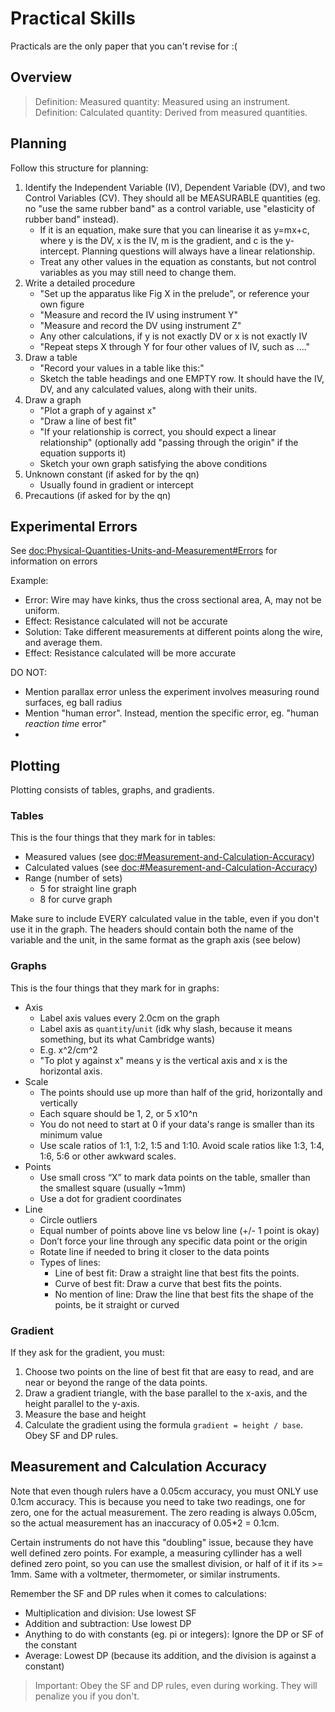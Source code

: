 # Practical Skills

Practicals are the only paper that you can't revise for :(

## Overview

> Definition: Measured quantity: Measured using an instrument.
> Definition: Calculated quantity: Derived from measured quantities.

## Planning

Follow this structure for planning:

1. Identify the Independent Variable (IV), Dependent Variable (DV), and two Control Variables (CV). They should all be 
MEASURABLE quantities (eg. no "use the same rubber band" as a control variable, use "elasticity of rubber band" instead).
    - If it is an equation, make sure that you can linearise it as y=mx+c, where y is the DV, x is the IV, m is the
    gradient, and c is the y-intercept. Planning questions will always have a linear relationship.
    - Treat any other values in the equation as constants, but not control variables as you may still need to change 
    them.
2. Write a detailed procedure
    - "Set up the apparatus like Fig X in the prelude", or reference your own figure
    - "Measure and record the IV using instrument Y"
    - "Measure and record the DV using instrument Z"
    - Any other calculations, if y is not exactly DV or x is not exactly IV
    - "Repeat steps X through Y for four other values of IV, such as ...."
3. Draw a table
    - "Record your values in a table like this:"
    - Sketch the table headings and one EMPTY row. It should have the IV, DV, and any calculated values, along with 
    their units.
4. Draw a graph
    - "Plot a graph of y against x"
    - "Draw a line of best fit"
    - "If your relationship is correct, you should expect a linear relationship" (optionally add "passing through the 
    origin" if the equation supports it)
    - Sketch your own graph satisfying the above conditions
5. Unknown constant (if asked for by the qn)
    - Usually found in gradient or intercept
6. Precautions (if asked for by the qn)

## Experimental Errors
See <doc:Physical-Quantities-Units-and-Measurement#Errors> for information on errors

Example:
- Error: Wire may have kinks, thus the cross sectional area, A, may not be uniform.
- Effect: Resistance calculated will not be accurate
- Solution: Take different measurements at different points along the wire, and average them.
- Effect: Resistance calculated will be more accurate

DO NOT:
- Mention parallax error unless the experiment involves measuring round surfaces, eg ball radius
- Mention "human error". Instead, mention the specific error, eg. "human _reaction time_ error"
- 

## Plotting

Plotting consists of tables, graphs, and gradients.

### Tables

This is the four things that they mark for in tables:
- Measured values (see <doc:#Measurement-and-Calculation-Accuracy>)
- Calculated values (see <doc:#Measurement-and-Calculation-Accuracy>)
- Range (number of sets)
    - 5 for straight line graph
    - 8 for curve graph

Make sure to include EVERY calculated value in the table, even if you don't use it in the graph. The headers should 
contain both the name of the variable and the unit, in the same format as the graph axis (see below)

### Graphs

This is the four things that they mark for in graphs:
- Axis
    - Label axis values every 2.0cm on the graph
    - Label axis as `quantity`/`unit` (idk why slash, because it means something, but its what Cambridge wants)
    - E.g. x^2/cm^2
    - "To plot y against x" means y is the vertical axis and x is the horizontal axis.
- Scale
    - The points should use up more than half of the grid, horizontally and vertically
    - Each square should be 1, 2, or 5 x10^n
    - You do not need to start at 0 if your data's range is smaller than its minimum value
    - Use scale ratios of 1:1, 1:2, 1:5 and 1:10. Avoid scale ratios like 1:3, 1:4, 1:6, 5:6 or other awkward scales.
- Points
    - Use small cross “X” to mark data points on the table, smaller than the smallest square (usually ~1mm)
    - Use a dot for gradient coordinates
- Line
    - Circle outliers
    - Equal number of points above line vs below line (+/- 1 point is okay)
    - Don’t force your line through any specific data point or the origin
    - Rotate line if needed to bring it closer to the data points
    - Types of lines:
        - Line of best fit: Draw a straight line that best fits the points.
        - Curve of best fit: Draw a curve that best fits the points.
        - No mention of line: Draw the line that best fits the shape of the points, be it straight or curved

### Gradient

If they ask for the gradient, you must:
1. Choose two points on the line of best fit that are easy to read, and are near or beyond the range of the data points.
2. Draw a gradient triangle, with the base parallel to the x-axis, and the height parallel to the y-axis.
3. Measure the base and height
4. Calculate the gradient using the formula `gradient = height / base`. Obey SF and DP rules.

## Measurement and Calculation Accuracy
Note that even though rulers have a 0.05cm accuracy, you must ONLY use 0.1cm accuracy. This is because you need to take 
two readings, one for zero, one for the actual measurement. The zero reading is always 0.05cm, so the actual measurement 
has an inaccuracy of 0.05*2 = 0.1cm.

Certain instruments do not have this "doubling" issue, because they have well defined zero points. For example, a 
measuring cyllinder has a well defined zero point, so you can use the smallest division, or half of it if its >= 1mm. 
Same with a voltmeter, thermometer, or similar instruments.

Remember the SF and DP rules when it comes to calculations:
- Multiplication and division: Use lowest SF
- Addition and subtraction: Use lowest DP
- Anything to do with constants (eg. pi or integers): Ignore the DP or SF of the constant
- Average: Lowest DP (because its addition, and the division is against a constant)

> Important: Obey the SF and DP rules, even during working. They will penalize you if you don't.
